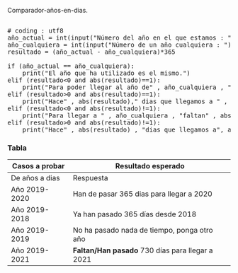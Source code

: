 Comparador-años-en-dias.


<pre>

# coding : utf8
año_actual = int(input("Número del año en el que estamos : "))
año_cualquiera = int(input("Número de un año cualquiera : "))
resultado = (año_actual - año_cualquiera)*365

if (año_actual == año_cualquiera):
    print("El año que ha utilizado es el mismo.")
elif (resultado<0 and abs(resultado)==1):
    print("Para poder llegar al año de" , año_cualquiera , "faltan" , abs(resultado) , "dias")
elif (resultado>0 and abs(resultado)==1):
    print("Hace" , abs(resultado)," dias que llegamos a " , año_cualquiera)
elif (resultado<0 and abs(resultado)!=1):
    print("Para llegar a " , año_cualquiera , "faltan" , abs(resultado) , "dias")
elif (resultado>0 and abs(resultado)!=1):
    print("Hace" , abs(resultado) , "dias que llegamos a", año_cualqu
</pre>


### Tabla


| Casos a probar | Resultado esperado |
| -------------- | ------------------ |
| De años a dias | Respuesta |
| Año 2019-2020  | Han de pasar 365 dias para llegar a 2020 |
| Año 2019-2018  | Ya han pasado 365 días desde 2018 |
| Año 2019-2019  | No ha pasado nada de tiempo, ponga otro año |
| Año 2019-2021  | **Faltan/Han pasado** 730 días para llegar a 2021 |
